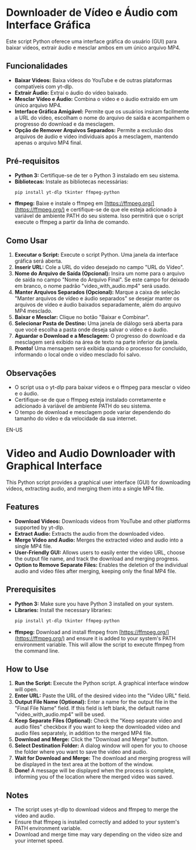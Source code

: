 # Downloader de Vídeo e Áudio com Interface Gráfica

Este script Python oferece uma interface gráfica do usuário (GUI) para baixar vídeos, extrair áudio e mesclar ambos em um único arquivo MP4.

## Funcionalidades

- **Baixar Vídeos:** Baixa vídeos do YouTube e de outras plataformas compatíveis com yt-dlp.
- **Extrair Áudio:** Extrai o áudio do vídeo baixado.
- **Mesclar Vídeo e Áudio:** Combina o vídeo e o áudio extraído em um único arquivo MP4.
- **Interface Gráfica Amigável:** Permite que os usuários insiram facilmente a URL do vídeo, escolham o nome do arquivo de saída e acompanhem o progresso do download e da mesclagem.
- **Opção de Remover Arquivos Separados:** Permite a exclusão dos arquivos de áudio e vídeo individuais após a mesclagem, mantendo apenas o arquivo MP4 final.

## Pré-requisitos

- **Python 3:** Certifique-se de ter o Python 3 instalado em seu sistema.
- **Bibliotecas:** Instale as bibliotecas necessárias:
  ```bash
  pip install yt-dlp tkinter ffmpeg-python
  ```
- **ffmpeg:** Baixe e instale o ffmpeg em [https://ffmpeg.org/](https://ffmpeg.org/) e certifique-se de que ele esteja adicionado à variável de ambiente PATH do seu sistema. Isso permitirá que o script execute o ffmpeg a partir da linha de comando.

## Como Usar

1. **Executar o Script:** Execute o script Python. Uma janela da interface gráfica será aberta.
2. **Inserir URL:** Cole a URL do vídeo desejado no campo "URL do Vídeo".
3. **Nome do Arquivo de Saída (Opcional):** Insira um nome para o arquivo de saída no campo "Nome do Arquivo Final". Se este campo for deixado em branco, o nome padrão "video_with_audio.mp4" será usado.
4. **Manter Arquivos Separados (Opcional):** Marque a caixa de seleção "Manter arquivos de vídeo e áudio separados" se desejar manter os arquivos de vídeo e áudio baixados separadamente, além do arquivo MP4 mesclado.
5. **Baixar e Mesclar:** Clique no botão "Baixar e Combinar".
6. **Selecionar Pasta de Destino:** Uma janela de diálogo será aberta para que você escolha a pasta onde deseja salvar o vídeo e o áudio.
7. **Aguardar o Download e a Mesclagem:** O progresso do download e da mesclagem será exibido na área de texto na parte inferior da janela.
8. **Pronto!** Uma mensagem será exibida quando o processo for concluído, informando o local onde o vídeo mesclado foi salvo.

## Observações

- O script usa o yt-dlp para baixar vídeos e o ffmpeg para mesclar o vídeo e o áudio.
- Certifique-se de que o ffmpeg esteja instalado corretamente e adicionado à variável de ambiente PATH do seu sistema.
- O tempo de download e mesclagem pode variar dependendo do tamanho do vídeo e da velocidade da sua internet.

EN-US

# Video and Audio Downloader with Graphical Interface

This Python script provides a graphical user interface (GUI) for downloading videos, extracting audio, and merging them into a single MP4 file.

## Features

- **Download Videos:** Downloads videos from YouTube and other platforms supported by yt-dlp.
- **Extract Audio:** Extracts the audio from the downloaded video.
- **Merge Video and Audio:** Merges the extracted video and audio into a single MP4 file.
- **User-Friendly GUI:** Allows users to easily enter the video URL, choose the output file name, and track the download and merging progress.
- **Option to Remove Separate Files:** Enables the deletion of the individual audio and video files after merging, keeping only the final MP4 file.

## Prerequisites

- **Python 3:** Make sure you have Python 3 installed on your system.
- **Libraries:** Install the necessary libraries:
  ```bash
  pip install yt-dlp tkinter ffmpeg-python
  ```
- **ffmpeg:** Download and install ffmpeg from [https://ffmpeg.org/](https://ffmpeg.org/) and ensure it is added to your system's PATH environment variable. This will allow the script to execute ffmpeg from the command line.

## How to Use

1. **Run the Script:** Execute the Python script. A graphical interface window will open.
2. **Enter URL:** Paste the URL of the desired video into the "Video URL" field.
3. **Output File Name (Optional):** Enter a name for the output file in the "Final File Name" field. If this field is left blank, the default name "video_with_audio.mp4" will be used.
4. **Keep Separate Files (Optional):** Check the "Keep separate video and audio files" checkbox if you want to keep the downloaded video and audio files separately, in addition to the merged MP4 file.
5. **Download and Merge:** Click the "Download and Merge" button.
6. **Select Destination Folder:** A dialog window will open for you to choose the folder where you want to save the video and audio.
7. **Wait for Download and Merge:** The download and merging progress will be displayed in the text area at the bottom of the window.
8. **Done!** A message will be displayed when the process is complete, informing you of the location where the merged video was saved.

## Notes

- The script uses yt-dlp to download videos and ffmpeg to merge the video and audio.
- Ensure that ffmpeg is installed correctly and added to your system's PATH environment variable.
- Download and merge time may vary depending on the video size and your internet speed.
